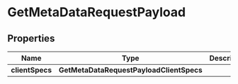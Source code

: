 

# GetMetaDataRequestPayload


## Properties

| Name | Type | Description | Notes |
|------------ | ------------- | ------------- | -------------|
|**clientSpecs** | **GetMetaDataRequestPayloadClientSpecs** |  |  [optional] |



